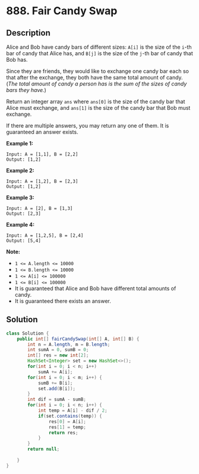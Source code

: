 # 888. Fair Candy Swap

## Description

Alice and Bob have candy bars of different sizes: `A[i]` is the size of the `i`-th bar of candy that Alice has, and `B[j]` is the size of the `j`-th bar of candy that Bob has.

Since they are friends, they would like to exchange one candy bar each so that after the exchange, they both have the same total amount of candy.  (*The total amount of candy a person has is the sum of the sizes of candy bars they have.*)

Return an integer array `ans` where `ans[0]` is the size of the candy bar that Alice must exchange, and `ans[1]` is the size of the candy bar that Bob must exchange.

If there are multiple answers, you may return any one of them.  It is guaranteed an answer exists.

 

**Example 1:**

```
Input: A = [1,1], B = [2,2]
Output: [1,2]
```

**Example 2:**

```
Input: A = [1,2], B = [2,3]
Output: [1,2]
```

**Example 3:**

```
Input: A = [2], B = [1,3]
Output: [2,3]
```

**Example 4:**

```
Input: A = [1,2,5], B = [2,4]
Output: [5,4]
```

 

**Note:**

- `1 <= A.length <= 10000`
- `1 <= B.length <= 10000`
- `1 <= A[i] <= 100000`
- `1 <= B[i] <= 100000`
- It is guaranteed that Alice and Bob have different total amounts of candy.
- It is guaranteed there exists an answer.



## Solution

```java
class Solution {
    public int[] fairCandySwap(int[] A, int[] B) {
        int n = A.length, m = B.length;
        int sumA = 0, sumB = 0;
        int[] res = new int[2];
        HashSet<Integer> set = new HashSet<>();
        for(int i = 0; i < n; i++)
            sumA += A[i];
        for(int i = 0; i < m; i++) {
            sumB += B[i];
            set.add(B[i]);
        }
        int dif = sumA - sumB;
        for(int i = 0; i < n; i++) {
            int temp = A[i] - dif / 2;
            if(set.contains(temp)) {
                res[0] = A[i];
                res[1] = temp;
                return res;
            }
        }
        return null;
        
    }
}
```

